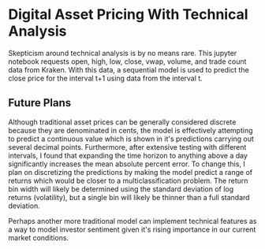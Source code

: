 # Digital Asset Pricing With Technical Analysis
Skepticism around technical analysis is by no means rare.
This jupyter notebook requests open, high, low, close, vwap, volume, and trade count data from Kraken.
With this data, a sequential model is used to predict the close price for the interval t+1 using data from the interval t.

## Future Plans
Although traditional asset prices can be generally considered discrete because they are denominated in cents,
the model is effectively attempting to predict a continuous value which is shown in it's predictions carrying out several decimal points.
Furthermore, after extensive testing with different intervals, I found that expanding the time horizon to anything above a day significantly increases
the mean absolute percent error. To change this, I plan on discretizing the predictions by making the model predict a range of returns which would be closer to a multiclassification problem. The return bin width will likely be determined using the standard deviation of log returns (volatility), but a single bin will likely be thinner than a full standard deviation.

Perhaps another more traditional model can implement technical features as a way to model investor sentiment given it's rising importance in our current market conditions.
